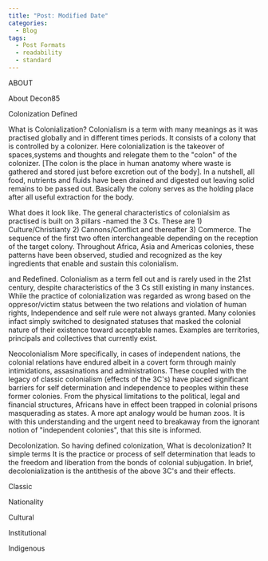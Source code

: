 ```yaml
---
title: "Post: Modified Date"
categories:
  - Blog
tags:
  - Post Formats
  - readability
  - standard
---
```


ABOUT

About Decon85
 
Colonization  Defined 

What is Colonialization?  Colonialism is a term with many meanings as it was practised globally and in different times periods. It consists of a colony that is controlled by a colonizer. Here colonialization is the takeover of spaces,systems and thoughts and relegate them to the "colon" of the colonizer. [The colon is the place in human anatomy where  waste is gathered and stored just before excretion out of the body]. In a nutshell, all food, nutrients and fluids have been drained and digested out leaving solid remains to be passed out. Basically the colony serves as the holding place after all useful extraction for the body.

What does it look like. The general characteristics of colonialsim as practised is built on 3 pillars -named the 3 Cs. These are 1) Culture/Christianty 2) Cannons/Conflict and thereafter 3) Commerce. The sequence of the first two often interchangeable depending on the reception of the target colony. Throughout Africa, Asia and Americas colonies, these patterns have been observed, studied and recognized as the key ingredients that enable and sustain this colonialism.

and  Redefined.
Colonialism  as a term fell out and is rarely used in the 21st century, despite characteristics of the 3 Cs still existing in many instances. While  the practice of colonialization was regarded as wrong based on the oppresor/victim  status  between the two relations and violation of human rights, Independence and self rule were not always granted. Many colonies infact simply switched to designated statuses that masked the colonial nature of their existence toward acceptable names. Examples are territories, principals and collectives that currently exist. 

Neocolonialism
More specifically, in cases of independent nations, the colonial relations have endured albeit in a covert form through  mainly intimidations, assasinations and administrations. These coupled with the legacy of classic colonialism (effects of the 3C's) have placed significant barriers for self determination and independence to peoples within these former colonies.  From the physical limitations to the political, legal and financial structures, Africans have in effect been trapped in colonial prisons masquerading as states. A more apt analogy would be human zoos. It is with this understanding and the urgent need to breakaway from the ignorant notion of "independent colonies", that this site is informed.


Decolonization.
So having defined colonization, What is decolonization? It simple terms It is the practice or process of self determination that leads to the freedom and liberation from the bonds of colonial subjugation. In brief, decolonialization is the antithesis of the above 3C's and their effects.
 
Classic

Nationality

Cultural

Institutional

Indigenous
